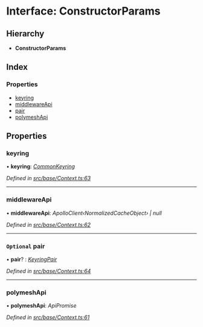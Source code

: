 # Interface: ConstructorParams

## Hierarchy

* **ConstructorParams**

## Index

### Properties

* [keyring](constructorparams.md#keyring)
* [middlewareApi](constructorparams.md#middlewareapi)
* [pair](constructorparams.md#optional-pair)
* [polymeshApi](constructorparams.md#polymeshapi)

## Properties

###  keyring

• **keyring**: *[CommonKeyring](../globals.md#commonkeyring)*

*Defined in [src/base/Context.ts:63](https://github.com/PolymathNetwork/polymesh-sdk/blob/c77f6a3e/src/base/Context.ts#L63)*

___

###  middlewareApi

• **middlewareApi**: *ApolloClient‹NormalizedCacheObject› | null*

*Defined in [src/base/Context.ts:62](https://github.com/PolymathNetwork/polymesh-sdk/blob/c77f6a3e/src/base/Context.ts#L62)*

___

### `Optional` pair

• **pair**? : *[KeyringPair](keyringpair.md)*

*Defined in [src/base/Context.ts:64](https://github.com/PolymathNetwork/polymesh-sdk/blob/c77f6a3e/src/base/Context.ts#L64)*

___

###  polymeshApi

• **polymeshApi**: *ApiPromise*

*Defined in [src/base/Context.ts:61](https://github.com/PolymathNetwork/polymesh-sdk/blob/c77f6a3e/src/base/Context.ts#L61)*
